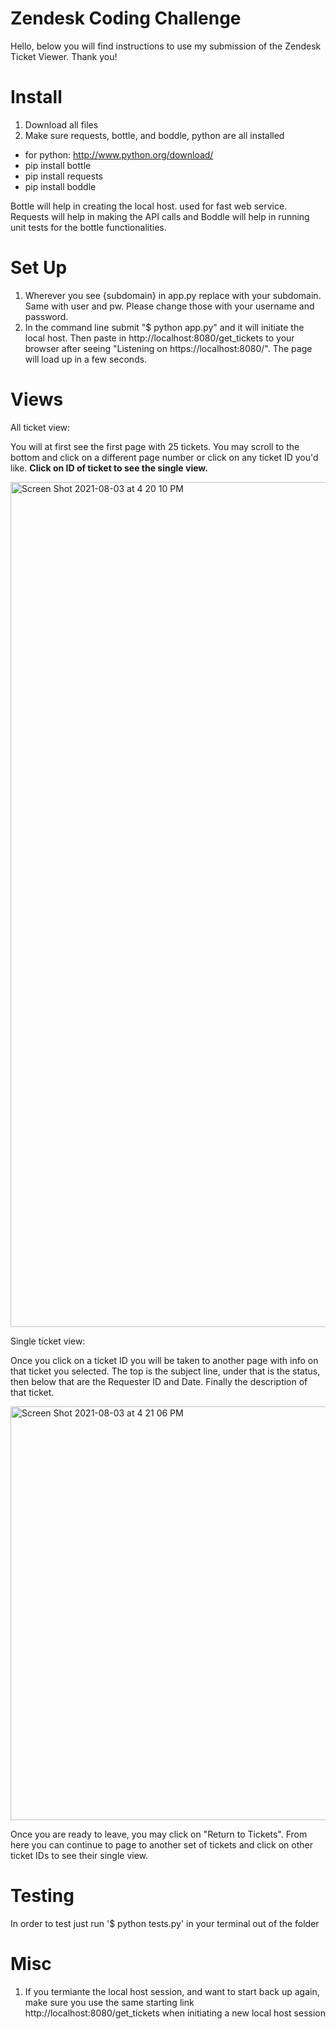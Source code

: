 # Zendesk Coding Challenge

Hello, below you will find instructions to use my submission of the Zendesk Ticket Viewer. Thank you!

# Install
 1. Download all files
 2. Make sure requests, bottle, and boddle, python are all installed
 - for python: http://www.python.org/download/
 - pip install bottle
 - pip install requests
 - pip install boddle

Bottle will help in creating the local host. used for fast web service. Requests will help in making the API calls and Boddle will help in running unit tests for the bottle functionalities.

# Set Up
1. Wherever you see {subdomain} in app.py replace with your subdomain. Same with user and pw. Please change those with your username and password.
2. In the command line submit "$ python app.py" and it will initiate the local host. Then paste in http://localhost:8080/get_tickets to your browser after seeing "Listening on https://localhost:8080/". The page will load up in a few seconds.

# Views
All ticket view:

You will at first see the first page with 25 tickets. You may scroll to the bottom and click on a different page number or click on any ticket ID you'd like. **Click on ID of ticket to see the single view.**

<img width="1352" alt="Screen Shot 2021-08-03 at 4 20 10 PM" src="https://user-images.githubusercontent.com/63125608/128080685-bff4b86b-464d-419e-83dc-78e6ab6072a7.png">

Single ticket view:

Once you click on a ticket ID you will be taken to another page with info on that ticket you selected. The top is the subject line, under that is the status, then below that are the Requester ID and Date. Finally the description of that ticket.

<img width="662" alt="Screen Shot 2021-08-03 at 4 21 06 PM" src="https://user-images.githubusercontent.com/63125608/128080807-44ffab5f-b986-44f9-9ddc-89c2d3b16d46.png">

Once you are ready to leave, you may click on "Return to Tickets". From here you can continue to page to another set of tickets and click on other ticket IDs to see their single view.

# Testing

In order to test just run '$ python tests.py' in your terminal out of the folder

# Misc

1. If you termiante the local host session, and want to start back up again, make sure you use the same starting link http://localhost:8080/get_tickets when initiating a new local host session

